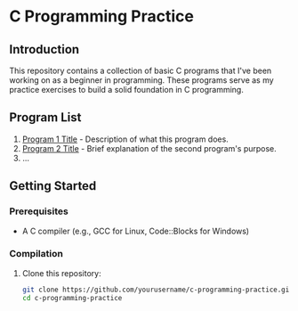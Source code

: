 # C Programming Practice

## Introduction
This repository contains a collection of basic C programs that I've been working on as a beginner in programming. These programs serve as my practice exercises to build a solid foundation in C programming.

## Program List
1. [Program 1 Title](program1.c) - Description of what this program does.
2. [Program 2 Title](program2.c) - Brief explanation of the second program's purpose.
3. ...

## Getting Started
### Prerequisites
- A C compiler (e.g., GCC for Linux, Code::Blocks for Windows)

### Compilation
1. Clone this repository:
   ```bash
   git clone https://github.com/yourusername/c-programming-practice.git
   cd c-programming-practice
